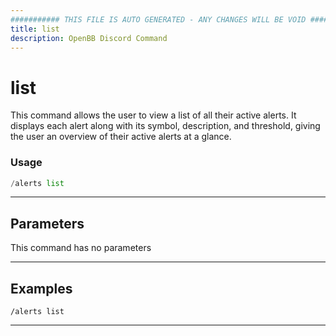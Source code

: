 ```yaml
---
########### THIS FILE IS AUTO GENERATED - ANY CHANGES WILL BE VOID ###########
title: list
description: OpenBB Discord Command
---
```


# list

This command allows the user to view a list of all their active alerts. It displays each alert along with its symbol, description, and threshold, giving the user an overview of their active alerts at a glance.

### Usage

```python wordwrap
/alerts list
```

---

## Parameters

This command has no parameters



---

## Examples

```
/alerts list
```
---
